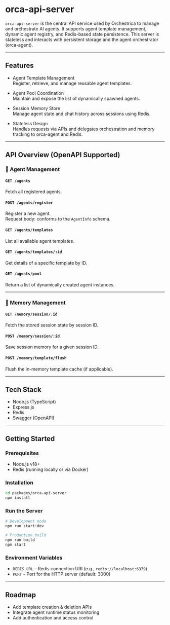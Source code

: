 # orca-api-server

`orca-api-server` is the central API service used by Orchestrica to manage and orchestrate AI agents. It supports agent template management, dynamic agent registry, and Redis-based state persistence. This server is stateless and interacts with persistent storage and the agent orchestrator (orca-agent).

---

## Features

- Agent Template Management  
  Register, retrieve, and manage reusable agent templates.

- Agent Pool Coordination  
  Maintain and expose the list of dynamically spawned agents.

- Session Memory Store  
  Manage agent state and chat history across sessions using Redis.

- Stateless Design  
  Handles requests via APIs and delegates orchestration and memory tracking to orca-agent and Redis.

---

## API Overview (OpenAPI Supported)

### 🧠 Agent Management

#### `GET /agents`
Fetch all registered agents.

#### `POST /agents/register`
Register a new agent.  
Request body: conforms to the `AgentInfo` schema.

#### `GET /agents/templates`
List all available agent templates.

#### `GET /agents/templates/:id`
Get details of a specific template by ID.

#### `GET /agents/pool`
Return a list of dynamically created agent instances.

---

### 💾 Memory Management

#### `GET /memory/session/:id`
Fetch the stored session state by session ID.

#### `POST /memory/session/:id`
Save session memory for a given session ID.

#### `POST /memory/template/flush`
Flush the in-memory template cache (if applicable).

---

## Tech Stack

- Node.js (TypeScript)
- Express.js
- Redis
- Swagger (OpenAPI)

---

## Getting Started

### Prerequisites

- Node.js v18+
- Redis (running locally or via Docker)

### Installation

```bash
cd packages/orca-api-server
npm install
```

### Run the Server

```bash
# Development mode
npm run start:dev

# Production build
npm run build
npm start
```

### Environment Variables

- `REDIS_URL` – Redis connection URI (e.g., `redis://localhost:6379`)
- `PORT` – Port for the HTTP server (default: 3000)

---

## Roadmap

- Add template creation & deletion APIs
- Integrate agent runtime status monitoring
- Add authentication and access control